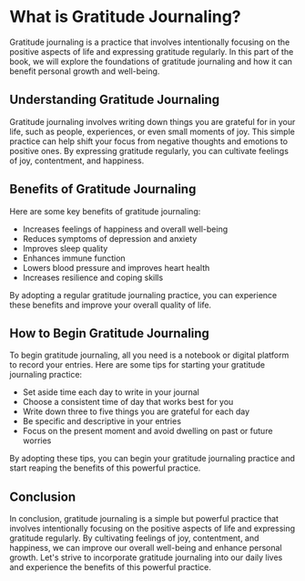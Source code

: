 What is Gratitude Journaling?
==========================================================================

Gratitude journaling is a practice that involves intentionally focusing on the positive aspects of life and expressing gratitude regularly. In this part of the book, we will explore the foundations of gratitude journaling and how it can benefit personal growth and well-being.

Understanding Gratitude Journaling
----------------------------------

Gratitude journaling involves writing down things you are grateful for in your life, such as people, experiences, or even small moments of joy. This simple practice can help shift your focus from negative thoughts and emotions to positive ones. By expressing gratitude regularly, you can cultivate feelings of joy, contentment, and happiness.

Benefits of Gratitude Journaling
--------------------------------

Here are some key benefits of gratitude journaling:

* Increases feelings of happiness and overall well-being
* Reduces symptoms of depression and anxiety
* Improves sleep quality
* Enhances immune function
* Lowers blood pressure and improves heart health
* Increases resilience and coping skills

By adopting a regular gratitude journaling practice, you can experience these benefits and improve your overall quality of life.

How to Begin Gratitude Journaling
---------------------------------

To begin gratitude journaling, all you need is a notebook or digital platform to record your entries. Here are some tips for starting your gratitude journaling practice:

* Set aside time each day to write in your journal
* Choose a consistent time of day that works best for you
* Write down three to five things you are grateful for each day
* Be specific and descriptive in your entries
* Focus on the present moment and avoid dwelling on past or future worries

By adopting these tips, you can begin your gratitude journaling practice and start reaping the benefits of this powerful practice.

Conclusion
----------

In conclusion, gratitude journaling is a simple but powerful practice that involves intentionally focusing on the positive aspects of life and expressing gratitude regularly. By cultivating feelings of joy, contentment, and happiness, we can improve our overall well-being and enhance personal growth. Let's strive to incorporate gratitude journaling into our daily lives and experience the benefits of this powerful practice.
